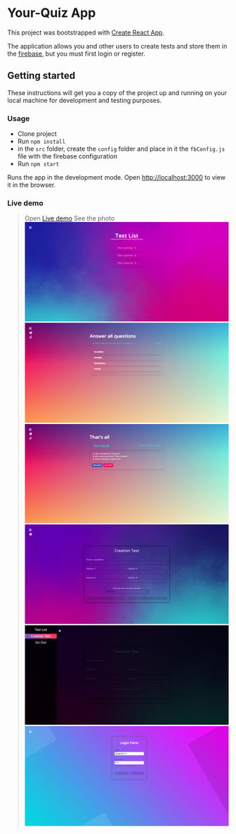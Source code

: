 # Your-Quiz App

This project was bootstrapped with [Create React App](https://github.com/facebook/create-react-app).

The application allows you and other users to create tests and store them in the [firebase](https://console.firebase.google.com/u/0/), but you must first login or register.

## Getting started

These instructions will get you a copy of the project up and running on your local machine for development and testing purposes.

### Usage
* Clone project
* Run `npm install`
* in the `src` folder, create the `config` folder and place in it the `fbConfig.js` file with the firebase configuration
* Run `npm start`

Runs the app in the development mode.
Open [http://localhost:3000](http://localhost:3000) to view it in the browser.

### Live demo

> Open [Live demo](https://eduard-mychka.github.io/quiz-react/)
> See the photo 
![cover for app](https://github.com/Eduard-Mychka/quiz-react/blob/main/src/assets/Quiz1.png 'preview')
![cover for app](https://github.com/Eduard-Mychka/quiz-react/blob/main/src/assets/Quiz2.png 'preview')
![cover for app](https://github.com/Eduard-Mychka/quiz-react/blob/main/src/assets/Quiz3.png 'preview')
![cover for app](https://github.com/Eduard-Mychka/quiz-react/blob/main/src/assets/Quiz4.png 'preview')
![cover for app](https://github.com/Eduard-Mychka/quiz-react/blob/main/src/assets/Quiz5.png 'preview')
![cover for app](https://github.com/Eduard-Mychka/quiz-react/blob/main/src/assets/Quiz6.png 'preview')

